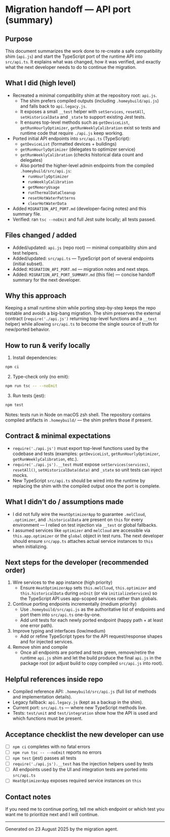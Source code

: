# Migration handoff — API port (summary)

Purpose
-------
This document summarizes the work done to re-create a safe compatibility shim (`api.js`) and start the TypeScript port of the runtime API into `src/api.ts`. It explains what was changed, how it was verified, and exactly what the next developer needs to do to continue the migration.

What I did (high level)
-----------------------
- Recreated a minimal compatibility shim at the repository root: `api.js`.
  - The shim prefers compiled outputs (including `.homeybuild/api.js`) and falls back to `api.legacy.js`.
  - It exposes a small `__test` helper with `setServices`, `resetAll`, `setHistoricalData` and `_state` to support existing Jest tests.
  - It ensures top-level methods such as `getDeviceList`, `getRunHourlyOptimizer`, `getRunWeeklyCalibration` exist so tests and runtime code that require `./api.js` keep working.
- Ported initial API endpoints into `src/api.ts` (TypeScript):
  - `getDeviceList` (formatted devices + buildings)
  - `getRunHourlyOptimizer` (delegates to optimizer service)
  - `getRunWeeklyCalibration` (checks historical data count and delegates)
  - Also ported the higher-level admin endpoints from the compiled `.homeybuild/src/api.js`:
    - `runHourlyOptimizer`
    - `runWeeklyCalibration`
    - `getMemoryUsage`
    - `runThermalDataCleanup`
    - `resetHotWaterPatterns`
    - `clearHotWaterData`
- Added `MIGRATION_API_PORT.md` (developer-facing notes) and this summary file.
- Verified: ran `tsc --noEmit` and full Jest suite locally; all tests passed.

Files changed / added
---------------------
- Added/updated: `api.js` (repo root) — minimal compatibility shim and test helpers.
- Added/updated: `src/api.ts` — TypeScript port of several endpoints (initial subset).
- Added: `MIGRATION_API_PORT.md` — migration notes and next steps.
- Added: `MIGRATION_API_PORT_SUMMARY.md` (this file) — concise handoff summary for the next developer.

Why this approach
------------------
Keeping a small runtime shim while porting step-by-step keeps the repo testable and avoids a big-bang migration. The shim preserves the external contract (`require('./api.js')` returning top-level functions and a `__test` helper) while allowing `src/api.ts` to become the single source of truth for new/ported behavior.

How to run & verify locally
----------------------------
1. Install dependencies:

```bash
npm ci
```

2. Type-check only (no emit):

```bash
npm run tsc -- --noEmit
```

3. Run tests (jest):

```bash
npm test
```

Notes: tests run in Node on macOS zsh shell. The repository contains compiled artifacts in `.homeybuild/` — the shim prefers those if present.

Contract & minimal expectations
-------------------------------
- `require('./api.js')` must export top-level functions used by the codebase and tests (examples: `getDeviceList`, `getRunHourlyOptimizer`, `getRunWeeklyCalibration`, etc.).
- `require('./api.js').__test` must expose `setServices(services)`, `resetAll()`, `setHistoricalData(data)` and `_state` so unit tests can inject mocks.
- New TypeScript `src/api.ts` should be wired into the runtime by replacing the shim with the compiled output once the port is complete.

What I didn't do / assumptions made
----------------------------------
- I did not fully wire the `HeatOptimizerApp` to guarantee `.melCloud`, `.optimizer`, and `.historicalData` are present on `this` for every environment — I relied on test injection via `__test` or global fallbacks.
- I assumed services like `optimizer` and `melCloud` are accessible via `this.app.optimizer` or the `global` object in test runs. The next developer should ensure `src/app.ts` attaches actual service instances to `this` when initializing.

Next steps for the developer (recommended order)
-----------------------------------------------
1. Wire services to the app instance (high priority)
   - Ensure `HeatOptimizerApp` sets `this.melCloud`, `this.optimizer` and `this.historicalData` during `onInit` (or via `initializeServices`) so the TypeScript API uses app-scoped services rather than globals.
2. Continue porting endpoints incrementally (medium priority)
   - Use `.homeybuild/src/api.js` as the authoritative list of endpoints and port them into `src/api.ts` one-by-one.
   - Add unit tests for each newly ported endpoint (happy path + at least one error path).
3. Improve typing and interfaces (low/medium)
   - Add or refine TypeScript types for the API request/response shapes and for injected services.
4. Remove shim and compile
   - Once all endpoints are ported and tests green, remove/retire the runtime `api.js` shim and let the build produce the final `api.js` in the package root (or adjust build to copy compiled `src/api.js` into root).

Helpful references inside repo
-----------------------------
- Compiled reference API: `.homeybuild/src/api.js` (full list of methods and implementation details).
- Legacy fallback: `api.legacy.js` (kept as a backup in the shim).
- Current port: `src/api.ts` — where new TypeScript methods live.
- Tests: `test/unit` and `test/integration` show how the API is used and which functions must be present.

Acceptance checklist the new developer can use
----------------------------------------------
- [ ] `npm ci` completes with no fatal errors
- [ ] `npm run tsc -- --noEmit` reports no errors
- [ ] `npm test` (jest) passes all tests
- [ ] `require('./api.js').__test` has the injection helpers used by tests
- [ ] All endpoints used by the UI and integration tests are ported into `src/api.ts`
- [ ] `HeatOptimizerApp` exposes required service instances on `this`

Contact notes
-------------
If you need me to continue porting, tell me which endpoint or which test you want me to prioritize next and I will continue.


---
Generated on 23 August 2025 by the migration agent.
